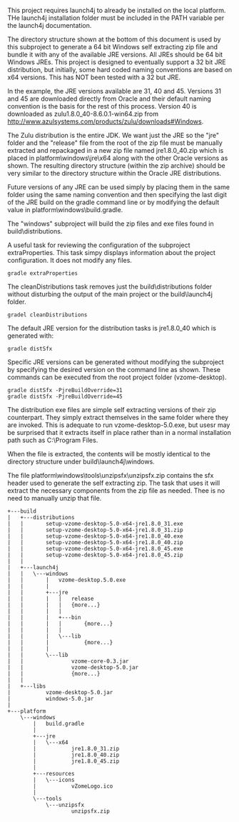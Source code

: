 This project requires launch4j to already be installed on the local platform. THe launch4j installation folder must be included in the PATH variable per the launch4j documentation.

The directory structure shown at the bottom of this document is used by this subproject to generate a 64 bit Windows self extracting zip file and bundle it with any of the available JRE versions. All JREs should be 64 bit Windows JREs. This project is designed to eventually support a 32 bit JRE distribution, but initially, some hard coded naming conventions are based on x64 versions. This has NOT been tested with a 32 but JRE.

In the example, the JRE versions available are 31, 40 and 45. Versions 31 and 45 are downloaded directly from Oracle and their default naming convention is the basis for the rest of this process. Version 40 is downloaded as zulu1.8.0_40-8.6.0.1-win64.zip from http://www.azulsystems.com/products/zulu/downloads#Windows.

The Zulu distribution is the entire JDK. We want just the JRE so the "jre" folder and the "release" file from the root of the zip file must be manually extracted and repackaged in a new zip file named jre1.8.0_40.zip which is placed in platform\windows\jre\x64 along with the other Oracle versions as shown. The resulting directory structure (within the zip archive) should be very similar to the directory structure within the Oracle JRE distributions.

Future versions of any JRE can be used simply by placing them in the same folder using the same naming convention and then specifying the last digit of the JRE build on the gradle command line or by modifying the default value in platform\windows\build.gradle.

The "windows" subproject will build the zip files and exe files found in build\distributions.

A useful task for reviewing the configuration of the subproject extraProperties. This task simpy displays information about the project configuration. It does not modify any files.

    gradle extraProperties

The cleanDistributions task removes just the build\distributions folder without disturbing the output of the main project or the build\launch4j folder.

    gradel cleanDistributions

The default JRE version for the distribution tasks is jre1.8.0_40 which is generated with:

    gradle distSfx

Specific JRE versions can be generated without modifying the subproject by specifying the desired version on the command line as shown. These commands can be executed from the root project folder (vzome-desktop).

    gradle distSfx -PjreBuildOverride=31
    gradle distSfx -PjreBuildOverride=45

The distribution exe files are simple self extracting versions of their zip counterpart. They simply extract themselves in the same folder where they are invoked. This is adequate to run vzome-desktop-5.0.exe, but usesr may be surprised that it extracts itself in place rather than in a normal installation path such as C:\Program Files.

When the file is extracted, the contents will be mostly identical to the directory structure under build\launch4j\windows.

The file platform\windows\tools\unzipsfx\unzipsfx.zip contains the sfx header used to generate the self extracting zip. The task that uses it will extract the necessary components from the zip file as needed. Thee is no need to manually unzip that file.

    +---build
    |   +---distributions
    |   |       setup-vzome-desktop-5.0-x64-jre1.8.0_31.exe
    |   |       setup-vzome-desktop-5.0-x64-jre1.8.0_31.zip
    |   |       setup-vzome-desktop-5.0-x64-jre1.8.0_40.exe
    |   |       setup-vzome-desktop-5.0-x64-jre1.8.0_40.zip
    |   |       setup-vzome-desktop-5.0-x64-jre1.8.0_45.exe
    |   |       setup-vzome-desktop-5.0-x64-jre1.8.0_45.zip
    |   |
    |   +---launch4j
    |   |   \---windows
    |   |       |   vzome-desktop.5.0.exe
    |   |       |
    |   |       +---jre
    |   |       |   |   release
    |   |       |   |   {more...}
    |   |       |   |
    |   |       |   +---bin
    |   |       |   |       {more...}
    |   |       |   |
    |   |       |   \---lib
    |   |       |           {more...}
    |   |       |
    |   |       \---lib
    |   |               vzome-core-0.3.jar
    |   |               vzome-desktop-5.0.jar
    |   |               {more...}
    |   |
    |   +---libs
    |           vzome-desktop-5.0.jar
    |           windows-5.0.jar
    |
    +---platform
        \---windows
            |   build.gradle
            |
            +---jre
            |   \---x64
            |           jre1.8.0_31.zip
            |           jre1.8.0_40.zip
            |           jre1.8.0_45.zip
            |
            +---resources
            |   \---icons
            |           vZomeLogo.ico
            |
            \---tools
                \---unzipsfx
                        unzipsfx.zip

